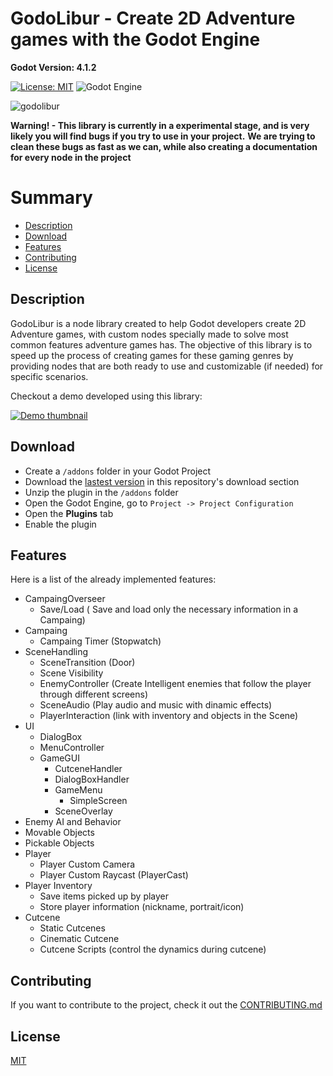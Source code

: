 # GodoLibur - Create 2D Adventure games with the Godot Engine

**Godot Version: 4.1.2**

[![License: MIT](https://img.shields.io/badge/License-MIT-yellow.svg)](https://opensource.org/licenses/MIT)
![Godot Engine](https://img.shields.io/badge/GODOT-%23FFFFFF.svg?style=for-the-badge&logo=godot-engine)

![godolibur](https://github.com/Programando-o-Mundo/GodoLibur/assets/9157977/9e241a08-6583-4dd6-a1d8-256647c53482)

**Warning! - This library is currently in a experimental stage, and is very likely you will find bugs if you try to use in your project.**
**We are trying to clean these bugs as fast as we can, while also creating a documentation for every node in the project**

# Summary

- [Description](#description)
- [Download](#download)
- [Features](#features)
- [Contributing](#contributing)
- [License](#license)

## Description

GodoLibur is a node library created to help Godot developers create 2D Adventure games, with custom nodes specially made to
solve most common features adventure games has. The objective of this library is to speed up the process of creating games
for these gaming genres by providing nodes that are both ready to use and customizable (if needed) for specific scenarios.

Checkout a demo developed using this library:

[![Demo thumbnail](https://i.imgur.com/EwRgF4H.jpg)](https://youtu.be/xlmQLanqUYw)

## Download

- Create a ```/addons``` folder in your Godot Project
- Download the [lastest version](https://github.com/Programando-o-Mundo/GodoLibur/releases/tag/V1.0) in this repository's download section
- Unzip the plugin in the ```/addons``` folder
- Open the Godot Engine, go to ```Project -> Project Configuration```
- Open the **Plugins** tab
- Enable the plugin

## Features

Here is a list of the already implemented features:

* CampaingOverseer
  * Save/Load ( Save and load only the necessary information in a Campaing)  
* Campaing
  * Campaing Timer (Stopwatch)
* SceneHandling
  * SceneTransition (Door)
  * Scene Visibility
  * EnemyController (Create Intelligent enemies that follow the player through different screens)
  * SceneAudio (Play audio and music with dinamic effects)
  * PlayerInteraction (link with inventory and objects in the Scene)
* UI
  * DialogBox
  * MenuController
  * GameGUI
    * CutceneHandler
    * DialogBoxHandler
    * GameMenu
      * SimpleScreen
    * SceneOverlay
* Enemy AI and Behavior
* Movable Objects
* Pickable Objects
* Player
  * Player Custom Camera
  * Player Custom Raycast (PlayerCast)
* Player Inventory
  * Save items picked up by player
  * Store player information (nickname, portrait/icon) 
* Cutcene
  * Static Cutcenes
  * Cinematic Cutcene
  * Cutcene Scripts (control the dynamics during cutcene)  

## Contributing

If you want to contribute to the project, check it out the [CONTRIBUTING.md](/CONTRIBUTING.md)

## License

[MIT](https://choosealicense.com/licenses/mit/)
